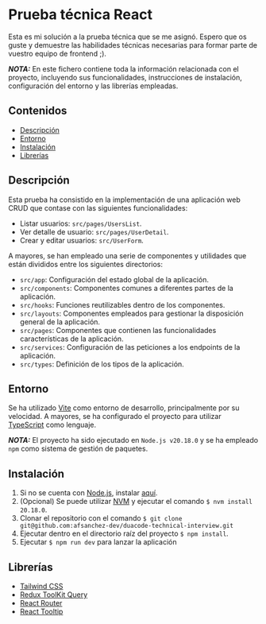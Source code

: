 # Prueba técnica React

Esta es mi solución a la prueba técnica que se me asignó. Espero que os guste y demuestre las habilidades técnicas necesarias para formar parte de vuestro equipo de frontend ;\).

**_NOTA:_** En este fichero contiene toda la información relacionada con el proyecto, incluyendo sus funcionalidades, instrucciones de instalación, configuración del entorno y las librerías empleadas.

## Contenidos

- [Descripción](#descripción)
- [Entorno](#entorno)
- [Instalación](#instalación)
- [Librerías](#librerías)

## Descripción

Esta prueba ha consistido en la implementación de una aplicación web CRUD que contase con las siguientes funcionalidades:

- Listar usuarios: `src/pages/UsersList`.
- Ver detalle de usuario: `src/pages/UserDetail`.
- Crear y editar usuarios: `src/UserForm`.

A mayores, se han empleado una serie de componentes y utilidades que están divididos entre los siguientes directorios:

- `src/app`: Configuración del estado global de la aplicación.
- `src/components`: Componentes comunes a diferentes partes de la aplicación.
- `src/hooks`: Funciones reutilizables dentro de los componentes.
- `src/layouts`: Componentes empleados para gestionar la disposición general de la aplicación.
- `src/pages`: Componentes que contienen las funcionalidades características de la aplicación.
- `src/services`: Configuración de las peticiones a los endpoints de la aplicación.
- `src/types`: Definición de los tipos de la aplicación.

## Entorno

Se ha utilizado [Vite](https://es.vitejs.dev/) como entorno de desarrollo, principalmente por su velocidad. A mayores, se ha configurado el proyecto para utilizar [TypeScript](https://www.typescriptlang.org/) como lenguaje.

**_NOTA:_** El proyecto ha sido ejecutado en `Node.js v20.18.0` y se ha empleado `npm` como sistema de gestión de paquetes.

## Instalación

1. Si no se cuenta con [Node.js](https://nodejs.org/en/), instalar [aquí](https://nodejs.org/en/download/package-manager).
2. (Opcional) Se puede utilizar [NVM](https://github.com/nvm-sh/nvm) y ejecutar el comando `$ nvm install 20.18.0`.
3. Clonar el repositorio con el comando `$ git clone git@github.com:afsanchez-dev/duacode-technical-interview.git`
4. Ejecutar dentro en el directorio raíz del proyecto `$ npm install`.
5. Ejecutar `$ npm run dev` para lanzar la aplicación

## Librerías

- [Tailwind CSS](https://tailwindcss.com/)
- [Redux ToolKit Query](https://redux-toolkit.js.org/rtk-query/overview)
- [React Router](https://reactrouter.com/home)
- [React Tooltip](https://www.npmjs.com/package/react-tooltip)
